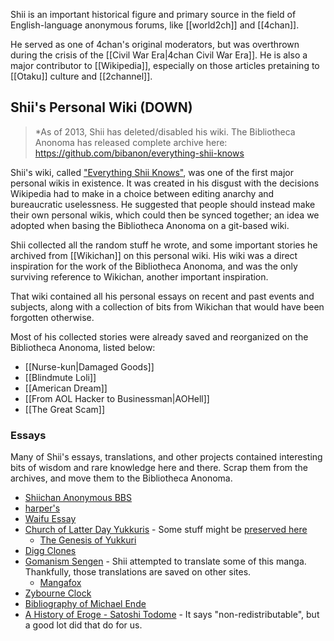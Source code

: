 Shii is an important historical figure and primary source in the field of English-language anonymous forums, like [[world2ch]] and [[4chan]]. 

He served as one of 4chan's original moderators, but was overthrown during the crisis of the [[Civil War Era|4chan Civil War Era]]. He is also a major contributor to [[Wikipedia]], especially on those articles pretaining to [[Otaku]] culture and [[2channel]].

## Shii's Personal Wiki (DOWN)

> *As of 2013, Shii has deleted/disabled his wiki. The Bibliotheca Anonoma has released complete archive  here: <https://github.com/bibanon/everything-shii-knows>

Shii's wiki, called ["Everything Shii Knows"](http://shii.org/knows/), was one of the first major personal wikis in existence. It was created in his disgust with the decisions Wikipedia had to make in a choice between editing anarchy and bureaucratic uselessness. He suggested that people should instead make their own personal wikis, which could then be synced together; an idea we adopted when basing the Bibliotheca Anonoma on a git-based wiki.

Shii collected all the random stuff he wrote, and some important stories he archived from [[Wikichan]] on this personal wiki. His wiki was a direct inspiration for the work of the Bibliotheca Anonoma, and was the only surviving reference to Wikichan, another important inspiration.

That wiki contained all his personal essays on recent and past events and subjects, along with a collection of bits from Wikichan that would have been forgotten otherwise.

Most of his collected stories were already saved and reorganized on the Bibliotheca Anonoma, listed below:

* [[Nurse-kun|Damaged Goods]]
* [[Blindmute Loli]]
* [[American Dream]]
* [[From AOL Hacker to Businessman|AOHell]]
* [[The Great Scam]]

### Essays

Many of Shii's essays, translations, and other projects contained interesting bits of wisdom and rare knowledge here and there. Scrap them from the archives, and move them to the Bibliotheca Anonoma.

* [Shiichan Anonymous BBS](http://wakaba.c3.cx/shii/shiichan)
* [harper's](http://mcdanesh.wordpress.com/2011/06/03/harpers-from-everything-shii-knows-the-only-reliable-source/)
* [Waifu Essay](http://archive.is/OWgl)
* [Church of Latter Day Yukkuris](http://archive.is/zcdp8) - Some stuff might be [preserved here](http://yukkuri.wikia.com/wiki/Yukkuri_Wiki)
  * [The Genesis of Yukkuri](http://archive.is/jUGSD)
* [Digg Clones](http://archive.is/AgyDB)
* [Gomanism Sengen](http://archive.is/020tx) - Shii attempted to translate some of this manga. Thankfully, those translations are saved on other sites.
  * [Mangafox](http://mangafox.me/manga/shin_gomanism_sengen_special_sensouron/)
* [Zybourne Clock](http://zybourne.heroku.com/home.html)
* [Bibliography of Michael Ende](http://archive.is/0198l)
* [A History of Eroge - Satoshi Todome](http://archive.is/2p397) - It says "non-redistributable", but a good lot did that do for us.